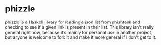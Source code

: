 phizzle
=======

phizzle is a Haskell library for reading a json list from phishtank and checking to see if a given link is present in their list.
This library isn't really general right now, because it's mainly for personal use in another project, but anyone is welcome to fork it
and make it more general if I don't get to it.
